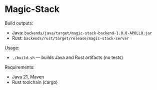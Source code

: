 # Magic-Stack

Build outputs:
- Java: `backends/java/target/magic-stack-backend-1.0.0-APOLLO.jar`
- Rust: `backends/rust/target/release/magic-stack-server`

Usage:
- `./build.sh` — builds Java and Rust artifacts (no tests)

Requirements:
- Java 21, Maven
- Rust toolchain (cargo)

